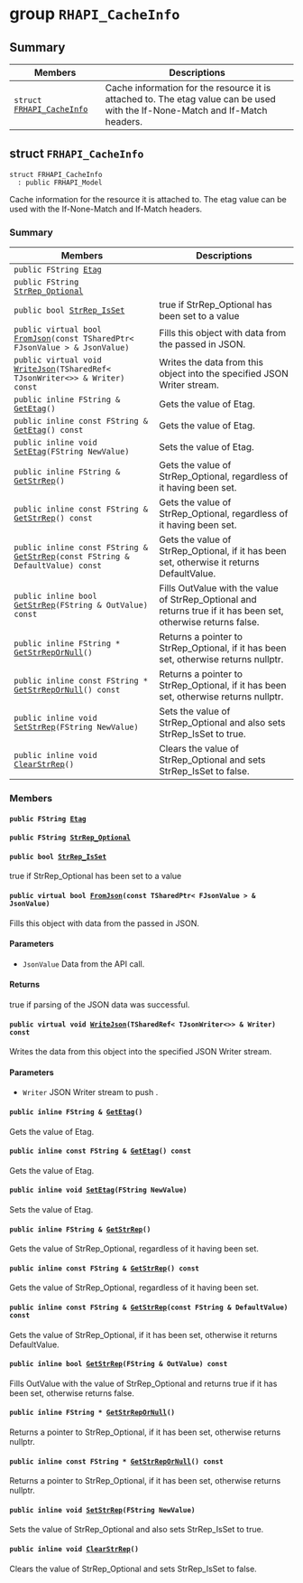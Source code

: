 # group `RHAPI_CacheInfo` <a id="group__RHAPI__CacheInfo"></a>

## Summary

 Members                        | Descriptions                                
--------------------------------|---------------------------------------------
`struct `[`FRHAPI_CacheInfo`](#structFRHAPI__CacheInfo) | Cache information for the resource it is attached to. The etag value can be used with the If-None-Match and If-Match headers.

## struct `FRHAPI_CacheInfo` <a id="structFRHAPI__CacheInfo"></a>

```
struct FRHAPI_CacheInfo
  : public FRHAPI_Model
```

Cache information for the resource it is attached to. The etag value can be used with the If-None-Match and If-Match headers.

### Summary

 Members                        | Descriptions                                
--------------------------------|---------------------------------------------
`public FString `[`Etag`](#structFRHAPI__CacheInfo_1a3865c393796a7c19f6d7a654189fabaf) | 
`public FString `[`StrRep_Optional`](#structFRHAPI__CacheInfo_1a938568e3ec9062c4a82cece832024b9f) | 
`public bool `[`StrRep_IsSet`](#structFRHAPI__CacheInfo_1a87a1e5ca07427850d04158a042692726) | true if StrRep_Optional has been set to a value
`public virtual bool `[`FromJson`](#structFRHAPI__CacheInfo_1acd6f92f7d036d8477f93c8932434bab6)`(const TSharedPtr< FJsonValue > & JsonValue)` | Fills this object with data from the passed in JSON.
`public virtual void `[`WriteJson`](#structFRHAPI__CacheInfo_1afc9b3c904076053b5d4c457cb59fc9d6)`(TSharedRef< TJsonWriter<>> & Writer) const` | Writes the data from this object into the specified JSON Writer stream.
`public inline FString & `[`GetEtag`](#structFRHAPI__CacheInfo_1a3eeacaaa962ca3a8c2dbd5c786c03d47)`()` | Gets the value of Etag.
`public inline const FString & `[`GetEtag`](#structFRHAPI__CacheInfo_1a70906082e6cf7aaaccfcb3a28914df4a)`() const` | Gets the value of Etag.
`public inline void `[`SetEtag`](#structFRHAPI__CacheInfo_1ab00ba350e0d857f8f5a25b2502d61f72)`(FString NewValue)` | Sets the value of Etag.
`public inline FString & `[`GetStrRep`](#structFRHAPI__CacheInfo_1aa2c8e02237725aeb366b3ad9d4321a84)`()` | Gets the value of StrRep_Optional, regardless of it having been set.
`public inline const FString & `[`GetStrRep`](#structFRHAPI__CacheInfo_1a3770dab27ec97bbd78cff0687c6a1419)`() const` | Gets the value of StrRep_Optional, regardless of it having been set.
`public inline const FString & `[`GetStrRep`](#structFRHAPI__CacheInfo_1ad6577093d7ff910a546f357f63cd6678)`(const FString & DefaultValue) const` | Gets the value of StrRep_Optional, if it has been set, otherwise it returns DefaultValue.
`public inline bool `[`GetStrRep`](#structFRHAPI__CacheInfo_1ade0b14154bf2de9b79dd99a5f82f0e3f)`(FString & OutValue) const` | Fills OutValue with the value of StrRep_Optional and returns true if it has been set, otherwise returns false.
`public inline FString * `[`GetStrRepOrNull`](#structFRHAPI__CacheInfo_1a1e2371d34addfd12dbb140d2657269c7)`()` | Returns a pointer to StrRep_Optional, if it has been set, otherwise returns nullptr.
`public inline const FString * `[`GetStrRepOrNull`](#structFRHAPI__CacheInfo_1af2861c77379562d11e31f7130c42562e)`() const` | Returns a pointer to StrRep_Optional, if it has been set, otherwise returns nullptr.
`public inline void `[`SetStrRep`](#structFRHAPI__CacheInfo_1a664234243e3f6949edc29a3b46726d82)`(FString NewValue)` | Sets the value of StrRep_Optional and also sets StrRep_IsSet to true.
`public inline void `[`ClearStrRep`](#structFRHAPI__CacheInfo_1a961e7ae4d42f98b5708fa842a80bb990)`()` | Clears the value of StrRep_Optional and sets StrRep_IsSet to false.

### Members

#### `public FString `[`Etag`](#structFRHAPI__CacheInfo_1a3865c393796a7c19f6d7a654189fabaf) <a id="structFRHAPI__CacheInfo_1a3865c393796a7c19f6d7a654189fabaf"></a>

#### `public FString `[`StrRep_Optional`](#structFRHAPI__CacheInfo_1a938568e3ec9062c4a82cece832024b9f) <a id="structFRHAPI__CacheInfo_1a938568e3ec9062c4a82cece832024b9f"></a>

#### `public bool `[`StrRep_IsSet`](#structFRHAPI__CacheInfo_1a87a1e5ca07427850d04158a042692726) <a id="structFRHAPI__CacheInfo_1a87a1e5ca07427850d04158a042692726"></a>

true if StrRep_Optional has been set to a value

#### `public virtual bool `[`FromJson`](#structFRHAPI__CacheInfo_1acd6f92f7d036d8477f93c8932434bab6)`(const TSharedPtr< FJsonValue > & JsonValue)` <a id="structFRHAPI__CacheInfo_1acd6f92f7d036d8477f93c8932434bab6"></a>

Fills this object with data from the passed in JSON.

#### Parameters
* `JsonValue` Data from the API call.

#### Returns
true if parsing of the JSON data was successful.

#### `public virtual void `[`WriteJson`](#structFRHAPI__CacheInfo_1afc9b3c904076053b5d4c457cb59fc9d6)`(TSharedRef< TJsonWriter<>> & Writer) const` <a id="structFRHAPI__CacheInfo_1afc9b3c904076053b5d4c457cb59fc9d6"></a>

Writes the data from this object into the specified JSON Writer stream.

#### Parameters
* `Writer` JSON Writer stream to push .

#### `public inline FString & `[`GetEtag`](#structFRHAPI__CacheInfo_1a3eeacaaa962ca3a8c2dbd5c786c03d47)`()` <a id="structFRHAPI__CacheInfo_1a3eeacaaa962ca3a8c2dbd5c786c03d47"></a>

Gets the value of Etag.

#### `public inline const FString & `[`GetEtag`](#structFRHAPI__CacheInfo_1a70906082e6cf7aaaccfcb3a28914df4a)`() const` <a id="structFRHAPI__CacheInfo_1a70906082e6cf7aaaccfcb3a28914df4a"></a>

Gets the value of Etag.

#### `public inline void `[`SetEtag`](#structFRHAPI__CacheInfo_1ab00ba350e0d857f8f5a25b2502d61f72)`(FString NewValue)` <a id="structFRHAPI__CacheInfo_1ab00ba350e0d857f8f5a25b2502d61f72"></a>

Sets the value of Etag.

#### `public inline FString & `[`GetStrRep`](#structFRHAPI__CacheInfo_1aa2c8e02237725aeb366b3ad9d4321a84)`()` <a id="structFRHAPI__CacheInfo_1aa2c8e02237725aeb366b3ad9d4321a84"></a>

Gets the value of StrRep_Optional, regardless of it having been set.

#### `public inline const FString & `[`GetStrRep`](#structFRHAPI__CacheInfo_1a3770dab27ec97bbd78cff0687c6a1419)`() const` <a id="structFRHAPI__CacheInfo_1a3770dab27ec97bbd78cff0687c6a1419"></a>

Gets the value of StrRep_Optional, regardless of it having been set.

#### `public inline const FString & `[`GetStrRep`](#structFRHAPI__CacheInfo_1ad6577093d7ff910a546f357f63cd6678)`(const FString & DefaultValue) const` <a id="structFRHAPI__CacheInfo_1ad6577093d7ff910a546f357f63cd6678"></a>

Gets the value of StrRep_Optional, if it has been set, otherwise it returns DefaultValue.

#### `public inline bool `[`GetStrRep`](#structFRHAPI__CacheInfo_1ade0b14154bf2de9b79dd99a5f82f0e3f)`(FString & OutValue) const` <a id="structFRHAPI__CacheInfo_1ade0b14154bf2de9b79dd99a5f82f0e3f"></a>

Fills OutValue with the value of StrRep_Optional and returns true if it has been set, otherwise returns false.

#### `public inline FString * `[`GetStrRepOrNull`](#structFRHAPI__CacheInfo_1a1e2371d34addfd12dbb140d2657269c7)`()` <a id="structFRHAPI__CacheInfo_1a1e2371d34addfd12dbb140d2657269c7"></a>

Returns a pointer to StrRep_Optional, if it has been set, otherwise returns nullptr.

#### `public inline const FString * `[`GetStrRepOrNull`](#structFRHAPI__CacheInfo_1af2861c77379562d11e31f7130c42562e)`() const` <a id="structFRHAPI__CacheInfo_1af2861c77379562d11e31f7130c42562e"></a>

Returns a pointer to StrRep_Optional, if it has been set, otherwise returns nullptr.

#### `public inline void `[`SetStrRep`](#structFRHAPI__CacheInfo_1a664234243e3f6949edc29a3b46726d82)`(FString NewValue)` <a id="structFRHAPI__CacheInfo_1a664234243e3f6949edc29a3b46726d82"></a>

Sets the value of StrRep_Optional and also sets StrRep_IsSet to true.

#### `public inline void `[`ClearStrRep`](#structFRHAPI__CacheInfo_1a961e7ae4d42f98b5708fa842a80bb990)`()` <a id="structFRHAPI__CacheInfo_1a961e7ae4d42f98b5708fa842a80bb990"></a>

Clears the value of StrRep_Optional and sets StrRep_IsSet to false.

